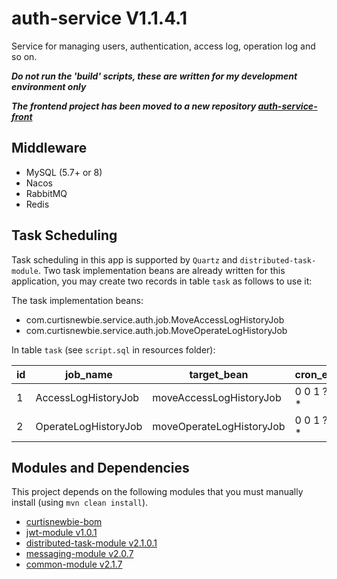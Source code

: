 # auth-service V1.1.4.1

Service for managing users, authentication, access log, operation log and so on.

***Do not run the 'build' scripts, these are written for my development environment only***

***The frontend project has been moved to a new repository [auth-service-front](https://github.com/CurtisNewbie/auth-service-front)***

## Middleware

- MySQL (5.7+ or 8)
- Nacos 
- RabbitMQ
- Redis

## Task Scheduling  

Task scheduling in this app is supported by `Quartz` and `distributed-task-module`. Two task implementation beans are already written for this application, you may create two records in table `task` as follows to use it: 

The task implementation beans: 

- com.curtisnewbie.service.auth.job.MoveAccessLogHistoryJob
- com.curtisnewbie.service.auth.job.MoveOperateLogHistoryJob

In table `task` (see `script.sql` in resources folder):

|id |job_name      |target_bean |cron_expr    |app_group   |enabled|concurrent_enabled|
|---|--------------|------------|-------------|------------|-------|------------------|
|1  |AccessLogHistoryJob |moveAccessLogHistoryJob |0 0 1 ? * *|auth-service|1     |0 |
|2  |OperateLogHistoryJob|moveOperateLogHistoryJob|0 0 1 ? * *|auth-service|1     |0|

## Modules and Dependencies

This project depends on the following modules that you must manually install (using `mvn clean install`).

- [curtisnewbie-bom](https://github.com/CurtisNewbie/curtisnewbie-bom)
- [jwt-module v1.0.1](https://github.com/CurtisNewbie/jwt-module/tree/v1.0.1)
- [distributed-task-module v2.1.0.1](https://github.com/CurtisNewbie/distributed-task-module/tree/v2.1.0.1)
- [messaging-module v2.0.7](https://github.com/CurtisNewbie/messaging-module/tree/v2.0.7)
- [common-module v2.1.7](https://github.com/CurtisNewbie/common-module/tree/v2.1.7)